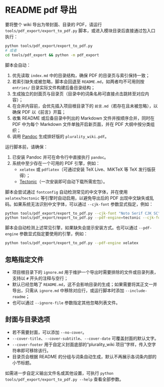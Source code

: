 # README pdf 导出

要将整个 wiki 导出为带封面、目录的 PDF，请运行 `tools/pdf_export/export_to_pdf.py` 脚本，或进入模块目录后直接通过包入口执行：

```bash
python tools/pdf_export/export_to_pdf.py
# 或者
cd tools/pdf_export && python -m pdf_export
```

脚本会自动：

1. 优先读取 `index.md` 中的目录结构，确保 PDF 的目录页与索引保持一致；
2. 若索引缺失或被忽略，脚本会回退至 `README.md`，如两者均不可用则按 `entries/` 目录实际文件构建后备目录结构；
3. 生成独立的封面页与目录页（目录中的词条名称可直接点击跳转至对应内容）；
4. 在合并内容前，会优先插入项目根目录下的 `前言.md`（若存在且未被忽略），以确保 PDF 以《前言》开篇；
5. 收集 README 或后备目录中列出的 Markdown 文件并按顺序合并，同时在 PDF 中为每个 Markdown 文件单独开启新页面，并在 PDF 大纲中按分类组织；
6. 调用 [Pandoc](https://pandoc.org/) 生成排好版的 `plurality_wiki.pdf`。

运行脚本前，请确保：

1. 已安装 Pandoc 并可在命令行中直接执行 `pandoc`。
2. 系统中至少存在一个可用的 PDF 引擎，例如：
   - `xelatex` 或 `pdflatex`（可通过安装 TeX Live、MiKTeX 等 TeX 发行版获得）；
   - [Tectonic](https://tectonic-typesetting.github.io/)（一次安装即可自动下载所需宏包）。

脚本会尝试通过 `fontconfig` 自动检测常见的中文字体，并在使用 `xelatex`/`tectonic` 等引擎时自动启用，以避免导出后的 PDF 出现中文缺失或乱码。如果系统无法识别中文字体，可以通过 `--cjk-font` 参数显式指定，例如：

```bash
python tools/pdf_export/export_to_pdf.py --cjk-font "Noto Serif CJK SC"
python tools/pdf_export/export_to_pdf.py --pdf-engine=tectonic --cjk-font="Microsoft YaHei" # Windows
```

脚本会自动检测上述常见引擎，如果缺失会提示安装方式。也可以通过 `--pdf-engine` 参数显式指定要使用的引擎，例如：

```bash
python tools/pdf_export/export_to_pdf.py --pdf-engine xelatex
```

## 忽略指定文件

- 项目根目录下的 `ignore.md` 用于维护一个导出时需要排除的文件或目录列表，支持以 `#` 开头的注释与空行；
- 默认已经忽略了 `README.md`，这不会影响目录的生成；如果需要将其正文一并导出，只需从 `ignore.md` 中移除对应行，或运行脚本时添加 `--include-readme`；
- 也可以通过 `--ignore-file` 参数指定其他忽略列表文件。

## 封面与目录选项

- 若不需要封面，可以添加 `--no-cover`。
- `--cover-title`、`--cover-subtitle`、`--cover-date` 可覆盖封面的默认文字。
- `--cover-footer` 用于自定义封面底部的“plurality_wiki 项目”字样，传入空字符串即可移除该行。
- 目录页会根据 README 的分组与词条自动生成，默认不再展示各词条内部的小节标题。

如需进一步自定义输出文件名或其他设置，可执行 `python tools/pdf_export/export_to_pdf.py --help` 查看全部参数。
